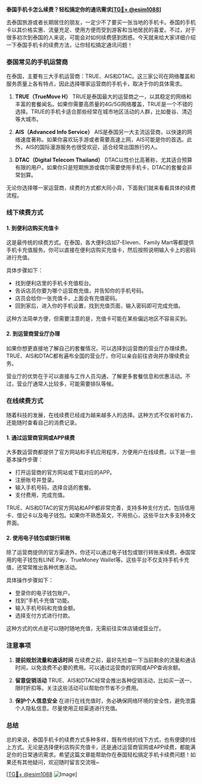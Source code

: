 **泰国手机卡怎么续费？轻松搞定你的通讯需求[[TG💪+ @esim1088](https://t.me/s/esim1088)]**

去泰国旅游或者长期居住的朋友，一定少不了要买一张当地的手机卡。泰国的手机卡以其价格实惠、流量充足、使用方便而受到游客和当地居民的喜爱。不过，对于很多初次到泰国的人来说，可能会对如何续费感到困惑。今天就来给大家详细介绍一下泰国手机卡的续费方法，让你轻松搞定通讯问题！

### 泰国常见的手机运营商

在泰国，主要有三大手机运营商：TRUE、AIS和DTAC。这三家公司在网络覆盖和服务质量上各有特点，因此选择哪家运营商的手机卡，取决于你的具体需求。

1. **TRUE（TrueMove H）**
   TRUE是泰国最大的运营商之一，以其稳定的网络和丰富的套餐闻名。如果你需要高质量的4G/5G网络覆盖，TRUE是一个不错的选择。TRUE的手机卡适合那些经常在城市地区活动的人群，比如曼谷、清迈等大城市。

2. **AIS（Advanced Info Service）**
   AIS是泰国另一大主流运营商，以快速的网络速度著称。如果你喜欢玩手游或者需要高速上网，AIS可能是你的首选。此外，AIS的国际漫游服务也很受欢迎，适合经常出国旅行的人。

3. **DTAC（Digital Telecom Thailand）**
   DTAC以性价比高著称，尤其适合预算有限的用户。如果你只是短期旅游或偶尔需要使用手机卡，DTAC的套餐会非常划算。

无论你选择哪一家运营商，续费的方式都大同小异，下面我们就来看看具体的续费流程。

### 线下续费方式

#### 1. 到便利店购买充值卡
这是最传统的续费方式。在泰国，各大便利店如7-Eleven、Family Mart等都提供手机卡充值服务。你可以直接在便利店购买充值卡，然后按照说明输入卡上的密码进行充值。

具体步骤如下：
- 找到便利店里的手机卡充值柜台。
- 告诉店员你要为哪个运营商充值，并告知你的手机号码。
- 店员会给你一张充值卡，上面会有充值密码。
- 回到家后，进入你的手机设置，找到充值页面，输入密码即可完成充值。

这种方法简单方便，但需要注意的是，充值卡可能在某些偏远地区不容易买到。

#### 2. 到运营商营业厅办理
如果你想更直接地了解自己的套餐情况，可以选择到运营商的营业厅办理续费。TRUE、AIS和DTAC都有遍布全国的营业厅，你可以亲自前往咨询并办理续费业务。

营业厅的优势在于可以直接与工作人员沟通，了解更多套餐信息和优惠活动。不过，营业厅通常人比较多，可能需要排队等候。

### 在线续费方式

随着科技的发展，在线续费已经成为越来越多人的选择。这种方式不仅省时省力，还能随时查看自己的消费记录。

#### 1. 通过运营商官网或APP续费
大多数运营商都提供了官方网站和手机应用程序，方便用户在线续费。以下是一些基本操作步骤：

- 打开运营商的官方网站或下载对应的APP。
- 注册账号并登录。
- 输入手机号码，选择合适的套餐。
- 支付费用，完成充值。

TRUE、AIS和DTAC的官方网站和APP都非常完善，支持多种支付方式，包括信用卡、借记卡以及电子钱包。如果你不熟悉英文，不用担心，这些平台大多支持泰文界面。

#### 2. 使用电子钱包或银行转账
除了运营商提供的官方渠道外，你还可以通过电子钱包或银行转账来续费。泰国常用的电子钱包有LINE Pay、TrueMoney Wallet等。这些平台不仅支持手机卡充值，还常常推出各种优惠活动。

具体操作步骤如下：
- 登录你的电子钱包账户。
- 找到“手机卡充值”功能。
- 输入手机号码和充值金额。
- 选择支付方式进行付款。

这种方式的优点是可以随时随地充值，无需前往实体店铺或营业厅。

### 注意事项

1. **提前规划流量和通话时间**
   在续费之前，最好先检查一下当前剩余的流量和通话时间，以免浪费不必要的费用。可以通过运营商的官网或APP查询余额。

2. **留意促销活动**
   TRUE、AIS和DTAC经常会推出各种促销活动，比如买一送一、限时折扣等。关注这些活动可以帮助你节省不少费用。

3. **保护个人信息安全**
   在进行在线充值时，务必确保网络环境的安全性，避免泄露个人隐私信息。尽量使用正规渠道进行充值。

### 总结

总的来说，泰国手机卡的续费方式多种多样，既有传统的线下方式，也有便捷的线上方式。无论是选择便利店购买充值卡，还是通过运营商官网或APP续费，都能满足你的日常通讯需求。希望这篇文章能帮助你在泰国轻松搞定手机卡续费问题！如果还有其他疑问，欢迎随时留言交流哦~

[[TG💪+ @esim1088](https://t.me/s/esim1088) ![Image](https://i.postimg.cc/4NQfJmqS/Snipaste-2025-05-13-00-14-12.png)]
